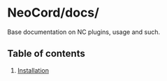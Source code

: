 # NeoCord/docs/

Base documentation on NC plugins, usage and such.

## Table of contents

1. [Installation](guides_install.md)
